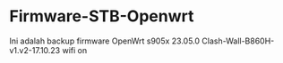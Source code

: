 # Firmware-STB-Openwrt

Ini adalah backup firmware OpenWrt s905x 23.05.0 Clash-Wall-B860H-v1.v2-17.10.23 wifi on
